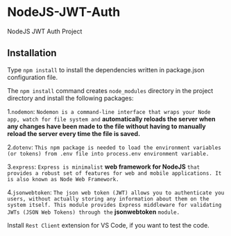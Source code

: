 # NodeJS-JWT-Auth
NodeJS JWT Auth Project

## Installation ##

Type `npm install` to install the dependencies written in package.json configuration file.

The `npm install` command creates `node_modules` directory in the project directory and install the following packages:

1.`nodemon`: `Nodemon is a command-line interface that wraps your Node app, watch for file system and` **automatically reloads the server when any changes have been made to the file without having to manually reload the server every time the file is saved.**

2.`dotenv`: `This npm package is needed to load the environment variables (or tokens) from .env file into process.env environment variable.`

3.`express`: `Express is minimalist` **web framework for NodeJS** `that provides a robust set of features for web and mobile applications. It is also known as Node Web Framework.`

4.`jsonwebtoken`: `The json web token (JWT) allows you to authenticate you users, without actually storing any information about them on the system itself. This module provides Express middleware for validating JWTs (JSON Web Tokens) through the` **jsonwebtoken** `module.`

Install `Rest Client` extension for VS Code, if you want to test the code.
